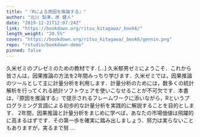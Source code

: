 ```yaml
---
title: "『Rによる原因を推論する』"
author: "北川 梨津，原 健人"
date: "2019-12-21T12:07:24Z"
link: "https://bookdown.org/ritsu_kitagawa/_book6/"
length_weight: "20.5%"
cover: "https://bookdown.org/ritsu_kitagawa/_book6/gennin.png"
repo: "rstudio/bookdown-demo"
pinned: false
---
```


久米ゼミのプレゼミのための教材です. [...] 久米郁男ゼミにようこそ．これから皆さんは，因果推論の方法を2年間みっちり学びます．久米ゼミでは，因果推論のツールとして主に計量分析を利用します．計量分析のためには，数多くの統計解析を行ってくれる統計ソフトウェアを使いこなせることが不可欠です．本書は，『原因を推論する』で提示されるフレームワークに添いながら，Rというプログラミング言語による初歩的な計量分析を実践的に解説することを目的とします． 2年間，因果推論と計量分析をまじめに学べば，あなたの市場価値は飛躍的に高まるはずです．その第一歩を確実に踏み出しましょう．努力は実らないこともありますが，実るまで努 ...
